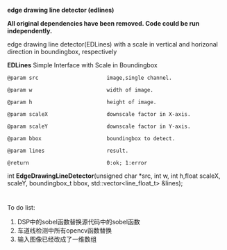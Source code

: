 __edge drawing line detector (edlines)__

__All original dependencies have been removed. Code could be run  independently.__

edge drawing line detector(EDLines) with a scale in vertical and horizonal direction in boundingbox, respectively

__EDLines__ Simple Interface with Scale in Boundingbox

    @param src         				image,single channel.

    @param w           				width of image.

    @param h           				height of image.

    @param scaleX      				downscale factor in X-axis.

    @param scaleY      				downscale factor in Y-axis.

    @param bbox        				boundingbox to detect.

    @param lines      				result.

    @return            				0:ok; 1:error
                       
int __EdgeDrawingLineDetector__(unsigned char *src, int w, int h,float scaleX, scaleY, boundingbox_t bbox, std::vector<line_float_t> &lines);

#
To do list:
1. DSP中的sobel函数替换源代码中的sobel函数
2. 车道线检测中所有opencv函数替换
3. 输入图像已经改成了一维数组
